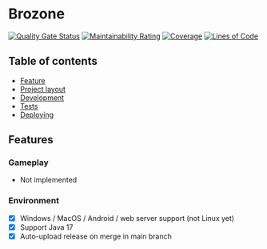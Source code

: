 # Brozone

[![Quality Gate Status](https://sonarcloud.io/api/project_badges/measure?project=vmillet-dev_Brozone&metric=alert_status)](https://sonarcloud.io/summary/new_code?id=vmillet-dev_Brozone)
[![Maintainability Rating](https://sonarcloud.io/api/project_badges/measure?project=vmillet-dev_Brozone&metric=sqale_rating)](https://sonarcloud.io/summary/new_code?id=vmillet-dev_Brozone)
[![Coverage](https://sonarcloud.io/api/project_badges/measure?project=vmillet-dev_Brozone&metric=coverage)](https://sonarcloud.io/summary/new_code?id=vmillet-dev_Brozone)
[![Lines of Code](https://sonarcloud.io/api/project_badges/measure?project=vmillet-dev_Brozone&metric=ncloc)](https://sonarcloud.io/summary/new_code?id=vmillet-dev_Brozone)

## Table of contents

- [Feature](#Features)
- [Project layout](docs/PROJECT_STRUCTURE.md)
- [Development](docs/INSTALL.md)
- [Tests](docs/TESTS.md)
- [Deploying]()

## Features

### Gameplay

- Not implemented

### Environment

- [x] Windows / MacOS / Android / web server support (not Linux yet)
- [x] Support Java 17
- [x] Auto-upload release on merge in main branch
